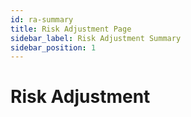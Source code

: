 ```yaml
---
id: ra-summary
title: Risk Adjustment Page
sidebar_label: Risk Adjustment Summary
sidebar_position: 1
---
```


# Risk Adjustment